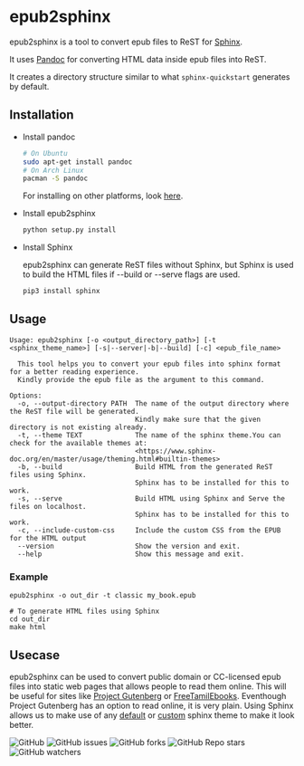 # epub2sphinx

epub2sphinx is a tool to convert epub files to ReST for [Sphinx](https://www.sphinx-doc.org/).

It uses [Pandoc](https://pandoc.org/) for converting HTML data inside epub files into ReST.

It creates a directory structure similar to what `sphinx-quickstart` generates by default.

## Installation
- Install pandoc
  ```bash
  # On Ubuntu
  sudo apt-get install pandoc
  # On Arch Linux
  pacman -S pandoc
  ```
  For installing on other platforms, look [here](https://pandoc.org/installing.html).

- Install epub2sphinx
  ```bash
  python setup.py install
  ```

- Install Sphinx

  epub2sphinx can generate ReST files without Sphinx, but Sphinx is used to build the HTML files if --build or --serve flags are used.
  ```bash
  pip3 install sphinx
  ```

## Usage
```
Usage: epub2sphinx [-o <output_directory_path>] [-t <sphinx_theme_name>] [-s|--server|-b|--build] [-c] <epub_file_name>

  This tool helps you to convert your epub files into sphinx format for a better reading experience.
  Kindly provide the epub file as the argument to this command.

Options:
  -o, --output-directory PATH  The name of the output directory where the ReST file will be generated.
                               Kindly make sure that the given directory is not existing already.
  -t, --theme TEXT             The name of the sphinx theme.You can check for the available themes at:
                               <https://www.sphinx-doc.org/en/master/usage/theming.html#builtin-themes>
  -b, --build                  Build HTML from the generated ReST files using Sphinx.
                               Sphinx has to be installed for this to work.
  -s, --serve                  Build HTML using Sphinx and Serve the files on localhost.
                               Sphinx has to be installed for this to work.
  -c, --include-custom-css     Include the custom CSS from the EPUB for the HTML output
  --version                    Show the version and exit.
  --help                       Show this message and exit.
```
### Example
```
epub2sphinx -o out_dir -t classic my_book.epub

# To generate HTML files using Sphinx
cd out_dir
make html
```

## Usecase

epub2sphinx can be used to convert public domain or CC-licensed epub files into static web pages that allows people to read them online.
This will be useful for sites like [Project Gutenberg](https://www.gutenberg.org) or [FreeTamilEbooks](https://freetamilebooks.com/).
Eventhough Project Gutenberg has an option to read online, it is very plain.
Using Sphinx allows us to make use of any [default](https://www.sphinx-doc.org/en/master/usage/theming.html#builtin-themes) or [custom](https://sphinx-themes.org/) sphinx theme to make it look better.

![GitHub](https://img.shields.io/github/license/nifey/epub2sphinx)
![GitHub issues](https://img.shields.io/github/issues/nifey/epub2sphinx)
![GitHub forks](https://img.shields.io/github/forks/nifey/epub2sphinx?style=social)
![GitHub Repo stars](https://img.shields.io/github/stars/nifey/epub2sphinx?style=social)
![GitHub watchers](https://img.shields.io/github/watchers/nifey/epub2sphinx?style=social)
